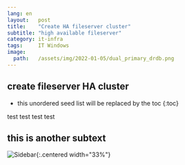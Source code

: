 ```yaml
---
lang: en
layout:   post
title:    "Create HA fileserver cluster"
subtitle: "high available fileserver"
category: it-infra
tags:     IT Windows
image:
  path:   /assets/img/2022-01-05/dual_primary_drdb.png
---
```


## create fileserver HA cluster

<!--more-->

* this unordered seed list will be replaced by the toc
{:toc}

test 
test
test
test

## this is another subtext

![Sidebar](/assets/img/asfdsafd.png){:.centered width="33%"}